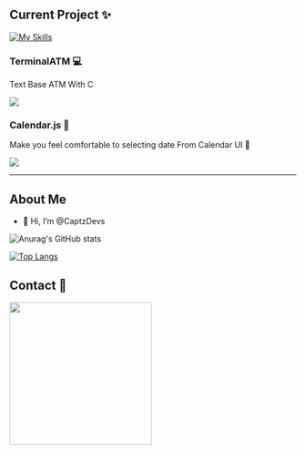## Current Project ✨  



[![My Skills](https://skillicons.dev/icons?i=html,css,js,jquery,nodejs,react,nextjs,express,php,mysql,github,mongodb)](https://skillicons.dev)

### TerminalATM 💻
Text Base ATM With C 

<a href="https://github.com/CaptzDevs/terminalATM">
  <img align="center" src="https://github-readme-stats.vercel.app/api/pin/?username=CaptzDevs&repo=terminalATM" />
</a>

### Calendar.js 📆
Make you feel comfortable to selecting date From Calendar UI 💞

<a href="https://github.com/CaptzDevs/c-calendar.js">
  <img align="center" src="https://github-readme-stats.vercel.app/api/pin/?username=CaptzDevs&repo=c-calendar.js" />
</a>

-------

## About Me
- 👋 Hi, I’m @CaptzDevs



![Anurag's GitHub stats](https://github-readme-stats.vercel.app/api?username=CaptzDevs&show_icons=true&theme=tokyonight)  

[![Top Langs](https://github-readme-stats.vercel.app/api/top-langs/?username=CaptzDevs&layout=compact)](https://github.com/anuraghazra/github-readme-stats)

## Contact 💌
 [<img width='250' src="https://img.shields.io/badge/-Captun Siwakorn-1877F2?style=for-the-badge&logo=Facebook&logoColor=white"/>](https://www.facebook.com/CaptainSiwakorn1)
 
 
 
<!---
CaptzDevs/CaptzDevs is a ✨ special ✨ repository because its `README.md` (this file) appears on your GitHub profile.
You can click the Preview link to take a look at your changes.
--->
